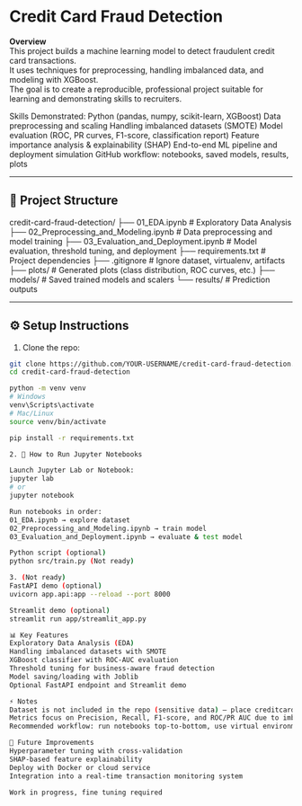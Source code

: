 # Credit Card Fraud Detection

**Overview**  
This project builds a machine learning model to detect fraudulent credit card transactions.  
It uses techniques for preprocessing, handling imbalanced data, and modeling with XGBoost.  
The goal is to create a reproducible, professional project suitable for learning and demonstrating skills to recruiters.

Skills Demonstrated:
Python (pandas, numpy, scikit-learn, XGBoost)
Data preprocessing and scaling
Handling imbalanced datasets (SMOTE)
Model evaluation (ROC, PR curves, F1-score, classification report)
Feature importance analysis & explainability (SHAP)
End-to-end ML pipeline and deployment simulation
GitHub workflow: notebooks, saved models, results, plots

---

## 📂 Project Structure

credit-card-fraud-detection/
├── 01_EDA.ipynb # Exploratory Data Analysis
├── 02_Preprocessing_and_Modeling.ipynb # Data preprocessing and model training
├── 03_Evaluation_and_Deployment.ipynb # Model evaluation, threshold tuning, and deployment
├── requirements.txt # Project dependencies
├── .gitignore # Ignore dataset, virtualenv, artifacts
├── plots/ # Generated plots (class distribution, ROC curves, etc.)
├── models/ # Saved trained models and scalers
└── results/ # Prediction outputs


---

## ⚙️ Setup Instructions

1. Clone the repo:
```bash
git clone https://github.com/YOUR-USERNAME/credit-card-fraud-detection.git
cd credit-card-fraud-detection

python -m venv venv
# Windows
venv\Scripts\activate
# Mac/Linux
source venv/bin/activate

pip install -r requirements.txt

2. 📝 How to Run Jupyter Notebooks

Launch Jupyter Lab or Notebook:
jupyter lab
# or
jupyter notebook

Run notebooks in order:
01_EDA.ipynb → explore dataset
02_Preprocessing_and_Modeling.ipynb → train model
03_Evaluation_and_Deployment.ipynb → evaluate & test model

Python script (optional)
python src/train.py (Not ready)

3. (Not ready)
FastAPI demo (optional)
uvicorn app.api:app --reload --port 8000

Streamlit demo (optional)
streamlit run app/streamlit_app.py

📊 Key Features
Exploratory Data Analysis (EDA)
Handling imbalanced datasets with SMOTE
XGBoost classifier with ROC-AUC evaluation
Threshold tuning for business-aware fraud detection
Model saving/loading with Joblib
Optional FastAPI endpoint and Streamlit demo

⚡ Notes
Dataset is not included in the repo (sensitive data) — place creditcard.csv in project root.
Metrics focus on Precision, Recall, F1-score, and ROC/PR AUC due to imbalanced data.
Recommended workflow: run notebooks top-to-bottom, use virtual environment, follow reproducible practices.

📌 Future Improvements
Hyperparameter tuning with cross-validation
SHAP-based feature explainability
Deploy with Docker or cloud service
Integration into a real-time transaction monitoring system

Work in progress, fine tuning required
